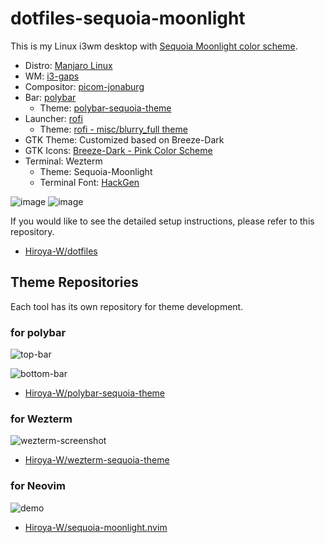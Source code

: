 # dotfiles-sequoia-moonlight

This is my Linux i3wm desktop with [Sequoia Moonlight color scheme](https://sequoiatheme.com/).

- Distro: [Manjaro Linux](https://manjaro.org/downloads/community/i3/)
- WM: [i3-gaps](https://github.com/Airblader/i3)
- Compositor: [picom-jonaburg](https://github.com/jonaburg/picom)
- Bar: [polybar](https://github.com/polybar/polybar)
  - Theme: [polybar-sequoia-theme](https://github.com/Hiroya-W/polybar-sequoia-theme)
- Launcher: [rofi](https://github.com/davatorium/rofi)
  - Theme: [rofi - misc/blurry_full theme](https://github.com/adi1090x/rofi)
- GTK Theme: Customized based on Breeze-Dark
- GTK Icons: [Breeze-Dark - Pink Color Scheme](https://store.kde.org/p/1264277)
- Terminal: Wezterm
  - Theme: Sequoia-Moonlight
  - Terminal Font: [HackGen](https://github.com/yuru7/HackGen)

![image](https://user-images.githubusercontent.com/43127622/185773233-e2c20f5d-df51-48d7-8b5d-6e8535e89bd7.png)
![image](https://user-images.githubusercontent.com/43127622/185773243-2f951504-11bd-4b4e-90d2-b96397310d5e.png)

If you would like to see the detailed setup instructions, please refer to this repository.

- [Hiroya-W/dotfiles](https://github.com/Hiroya-W/dotfiles)

## Theme Repositories

Each tool has its own repository for theme development.

### for polybar

![top-bar](https://user-images.githubusercontent.com/43127622/180820545-83d57d8b-3c00-4adb-be82-c43bbc54af46.png)

![bottom-bar](https://user-images.githubusercontent.com/43127622/180820536-660883d3-aab5-4c56-bfc7-4b8a8fccee03.png)

- [Hiroya-W/polybar-sequoia-theme](https://github.com/Hiroya-W/polybar-sequoia-theme)

### for Wezterm

![wezterm-screenshot](https://user-images.githubusercontent.com/43127622/185772845-30d29765-04dd-4df0-b192-c40aa96ea51e.png)

- [Hiroya-W/wezterm-sequoia-theme](https://github.com/Hiroya-W/wezterm-sequoia-theme)

### for Neovim

![demo](https://user-images.githubusercontent.com/43127622/182034704-89f72177-98df-4737-979b-143b53e345c5.png)

- [Hiroya-W/sequoia-moonlight.nvim](https://github.com/Hiroya-W/sequoia-moonlight.nvim)
